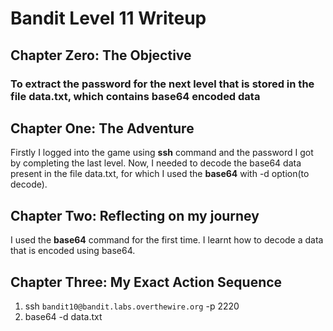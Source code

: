 # Bandit Level 11 Writeup

## Chapter Zero: The Objective

### To extract the password for the next level that is stored in the file data.txt, which contains base64 encoded data

## Chapter One: The Adventure

Firstly I logged into the game using **ssh** command and the password I got by completing the last level. Now, I needed to decode the base64 data present in the file data.txt, for which I used the **base64** with -d option(to decode).

## Chapter Two: Reflecting on my journey

I used the **base64** command for the first time. I learnt how to decode a data that is encoded using base64.

## Chapter Three: My Exact Action Sequence

1. ssh `bandit10@bandit.labs.overthewire.org` -p 2220
2. base64 -d data.txt
